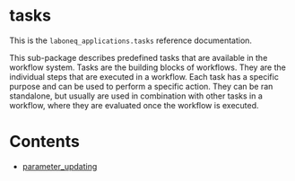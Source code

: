 # tasks

This is the `laboneq_applications.tasks` reference documentation.

This sub-package describes predefined tasks that are available in the workflow system. Tasks are the building blocks of workflows. They are the individual steps that are executed in a workflow. Each task has a specific purpose and can be used to perform a specific action. They can be ran standalone, but usually are used in combination with other tasks in a workflow, where they are evaluated once the workflow is executed.

# Contents

* [parameter_updating](parameter_updating.md)
